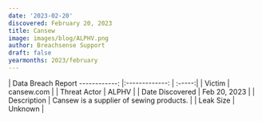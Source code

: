 ```yaml
---
date: '2023-02-20'
discovered: February 20, 2023
title: Cansew
image: images/blog/ALPHV.png
author: Breachsense Support
draft: false
yearmonths: 2023/february
---
```



| Data Breach Report
------------:     |:-------------:    | :-----:|
| Victim      | cansew.com      | 
| Threat Actor      | ALPHV      | 
| Date Discovered      | Feb 20, 2023      | 
| Description      | Cansew is a supplier of sewing products.      | 
| Leak Size      | Unknown      | 

